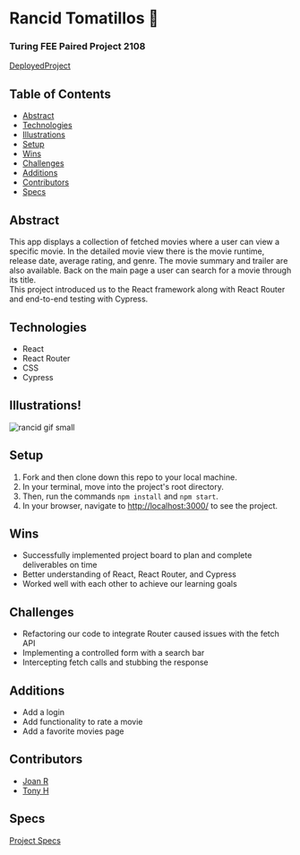 # Rancid Tomatillos :tomato:

### Turing FEE Paired Project 2108
[DeployedProject](https://raz-joan.github.io/rancid-tomatillos/)

## Table of Contents
- [Abstract](#Abstract)
- [Technologies](#Technologies)
- [Illustrations](#Illustrations)
- [Setup](#Setup)
- [Wins](#Wins)
- [Challenges](#Challenges)
- [Additions](#Additions)
- [Contributors](#Contributors)
- [Specs](#Specs)

## Abstract
This app displays a collection of fetched movies where a user can view a specific movie.  In the detailed movie view there is the movie runtime, release date, average rating, and genre.  The movie summary and trailer are also available.  Back on the main page a user can search for a movie through its title.   
This project introduced us to the React framework along with React Router and end-to-end testing with Cypress.  

## Technologies
- React
- React Router
- CSS
- Cypress

## Illustrations!  
![rancid gif small](https://user-images.githubusercontent.com/70819338/145878368-7c01677c-2f58-40d2-be23-a4512422f243.gif)


## Setup
1. Fork and then clone down this repo to your local machine.
2. In your terminal, move into the project's root directory.
3. Then, run the commands `npm install` and `npm start`.
4. In your browser, navigate to [http://localhost:3000/](http://localhost:3000/) to see the project.

## Wins
- Successfully implemented project board to plan and complete deliverables on time
- Better understanding of React, React Router, and Cypress
- Worked well with each other to achieve our learning goals

## Challenges
- Refactoring our code to integrate Router caused issues with the fetch API
- Implementing a controlled form with a search bar 
- Intercepting fetch calls and stubbing the response

## Additions
- Add a login
- Add functionality to rate a movie
- Add a favorite movies page

## Contributors
- [Joan R](https://github.com/raz-joan)
- [Tony H](https://github.com/tonydhsu)
## Specs
[Project Specs](https://frontend.turing.edu/projects/module-3/rancid-tomatillos-v3.html)
